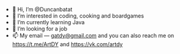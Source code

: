- 👋 Hi, I’m @Duncanbatat
- 👀 I’m interested in coding, cooking and boardgames
- 🌱 I’m currently learning Java
- 👔 I’m looking for a job
- 📫 My email — gatdy@gmail.com and you can also reach me on https://t.me/ArtDY and  https://vk.com/artdy
